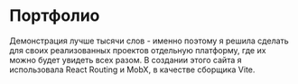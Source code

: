# Портфолио
Демонстрация лучше тысячи слов - именно поэтому я решила сделать для своих реализованных проектов отдельную платформу, где их можно будет увидеть всех разом.
В создании этого сайта я использовала React Routing и MobX, в качестве сборщика Vite.
